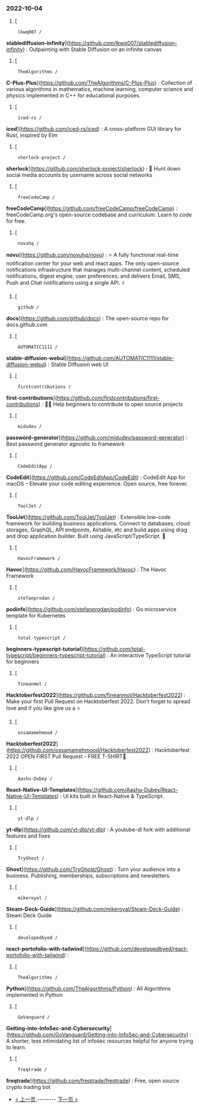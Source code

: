 ### 2022-10-04 
1. [
    

        lkwq007 /
**stablediffusion-infinity**](https://github.com/lkwq007/stablediffusion-infinity) : Outpainting with Stable Diffusion on an infinite canvas
1. [
    

        TheAlgorithms /
**C-Plus-Plus**](https://github.com/TheAlgorithms/C-Plus-Plus) : Collection of various algorithms in mathematics, machine learning, computer science and physics implemented in C++ for educational purposes.
1. [
    

        iced-rs /
**iced**](https://github.com/iced-rs/iced) : A cross-platform GUI library for Rust, inspired by Elm
1. [
    

        sherlock-project /
**sherlock**](https://github.com/sherlock-project/sherlock) : 🔎 Hunt down social media accounts by username across social networks
1. [
    

        freeCodeCamp /
**freeCodeCamp**](https://github.com/freeCodeCamp/freeCodeCamp) : freeCodeCamp.org's open-source codebase and curriculum. Learn to code for free.
1. [
    

        novuhq /
**novu**](https://github.com/novuhq/novu) : ⭐ A fully functional real-time notification center for your web and react apps. The only open-source notifications infrastructure that manages multi-channel content, scheduled notifications, digest engine, user preferences, and delivers Email, SMS, Push and Chat notifications using a single API. ⚡
1. [
    

        github /
**docs**](https://github.com/github/docs) : The open-source repo for docs.github.com
1. [
    

        AUTOMATIC1111 /
**stable-diffusion-webui**](https://github.com/AUTOMATIC1111/stable-diffusion-webui) : Stable Diffusion web UI
1. [
    

        firstcontributions /
**first-contributions**](https://github.com/firstcontributions/first-contributions) : 🚀✨ Help beginners to contribute to open source projects
1. [
    

        midudev /
**password-generator**](https://github.com/midudev/password-generator) : Best password generator agnostic to framework
1. [
    

        CodeEditApp /
**CodeEdit**](https://github.com/CodeEditApp/CodeEdit) : CodeEdit App for macOS – Elevate your code editing experience. Open source, free forever.
1. [
    

        ToolJet /
**ToolJet**](https://github.com/ToolJet/ToolJet) : Extensible low-code framework for building business applications. Connect to databases, cloud storages, GraphQL, API endpoints, Airtable, etc and build apps using drag and drop application builder. Built using JavaScript/TypeScript. 🚀
1. [
    

        HavocFramework /
**Havoc**](https://github.com/HavocFramework/Havoc) : The Havoc Framework
1. [
    

        stefanprodan /
**podinfo**](https://github.com/stefanprodan/podinfo) : Go microservice template for Kubernetes
1. [
    

        total-typescript /
**beginners-typescript-tutorial**](https://github.com/total-typescript/beginners-typescript-tutorial) : An interactive TypeScript tutorial for beginners
1. [
    

        fineanmol /
**Hacktoberfest2022**](https://github.com/fineanmol/Hacktoberfest2022) : Make your first Pull Request on Hacktoberfest 2022. Don't forget to spread love and if you like give us a ⭐️
1. [
    

        ossamamehmood /
**Hacktoberfest2022**](https://github.com/ossamamehmood/Hacktoberfest2022) : Hacktoberfest 2022 OPEN FIRST Pull Request - FREE T-SHIRT🎉
1. [
    

        Aashu-Dubey /
**React-Native-UI-Templates**](https://github.com/Aashu-Dubey/React-Native-UI-Templates) : UI kits built in React-Native & TypeScript.
1. [
    

        yt-dlp /
**yt-dlp**](https://github.com/yt-dlp/yt-dlp) : A youtube-dl fork with additional features and fixes
1. [
    

        TryGhost /
**Ghost**](https://github.com/TryGhost/Ghost) : Turn your audience into a business. Publishing, memberships, subscriptions and newsletters.
1. [
    

        mikeroyal /
**Steam-Deck-Guide**](https://github.com/mikeroyal/Steam-Deck-Guide) : Steam Deck Guide
1. [
    

        developedbyed /
**react-portofolio-with-tailwind**](https://github.com/developedbyed/react-portofolio-with-tailwind) : 
1. [
    

        TheAlgorithms /
**Python**](https://github.com/TheAlgorithms/Python) : All Algorithms implemented in Python
1. [
    

        GoVanguard /
**Getting-into-InfoSec-and-Cybersecurity**](https://github.com/GoVanguard/Getting-into-InfoSec-and-Cybersecurity) : A shorter, less intimidating list of infosec resources helpful for anyone trying to learn.
1. [
    

        freqtrade /
**freqtrade**](https://github.com/freqtrade/freqtrade) : Free, open source crypto trading bot 

- [ < 上一页 ](https://github.com/able8/github-trending-daily-record/blob/master/2022-10-03.md) -------- [ 下一页 > ](https://github.com/able8/github-trending-daily-record/blob/master/2022-10-05.md)